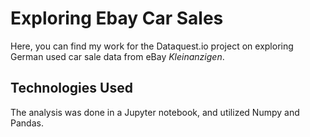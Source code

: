 # Exploring Ebay Car Sales
Here, you can find my work for the Dataquest.io project on exploring German used car sale data from eBay *Kleinanzigen*.

## Technologies Used
The analysis was done in a Jupyter notebook, and utilized Numpy and Pandas.

